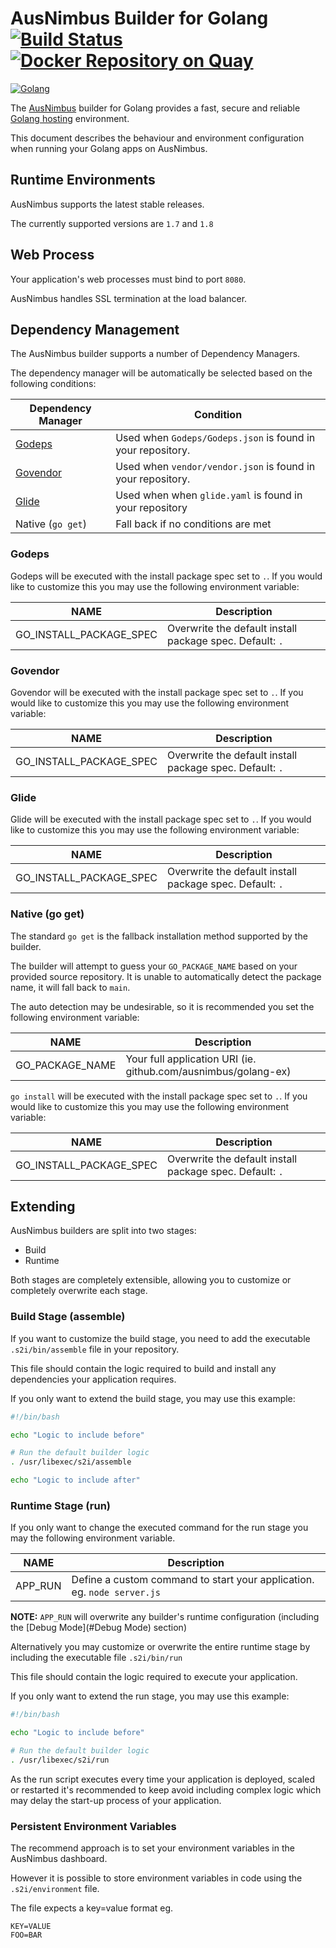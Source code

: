 # AusNimbus Builder for Golang [![Build Status](https://travis-ci.org/ausnimbus/s2i-golang.svg?branch=master)](https://travis-ci.org/ausnimbus/s2i-golang) [![Docker Repository on Quay](https://quay.io/repository/ausnimbus/s2i-golang/status "Docker Repository on Quay")](https://quay.io/repository/ausnimbus/s2i-golang)

[![Golang](https://user-images.githubusercontent.com/2239920/27288064-035dee24-5549-11e7-8ba9-7bcaa9d41055.jpg)](https://www.ausnimbus.com.au/)

The [AusNimbus](https://www.ausnimbus.com.au/) builder for Golang provides a fast, secure and reliable [Golang hosting](https://www.ausnimbus.com.au/languages/golang-hosting/) environment.

This document describes the behaviour and environment configuration when running your Golang apps on AusNimbus.

## Runtime Environments

AusNimbus supports the latest stable releases.

The currently supported versions are `1.7` and `1.8`

## Web Process

Your application's web processes must bind to port `8080`.

AusNimbus handles SSL termination at the load balancer.

## Dependency Management

The AusNimbus builder supports a number of Dependency Managers.

The dependency manager will be automatically be selected based on the following conditions:

Dependency Manager                                | Condition
--------------------------------------------------|-------------
[Godeps](https://github.com/tools/godep)          | Used when `Godeps/Godeps.json` is found in your repository.
[Govendor](https://github.com/kardianos/govendor) | Used when `vendor/vendor.json` is found in your repository.
[Glide](https://github.com/Masterminds/glide)     | Used when when `glide.yaml` is found in your repository
Native (`go get`)                                 | Fall back if no conditions are met

### Godeps

Godeps will be executed with the install package spec set to `.`. If you would like to customize this you may use the following environment variable:

NAME                    | Description
------------------------|-------------
GO_INSTALL_PACKAGE_SPEC | Overwrite the default install package spec. Default: `.`

### Govendor

Govendor will be executed with the install package spec set to `.`. If you would like to customize this you may use the following environment variable:

NAME                    | Description
------------------------|-------------
GO_INSTALL_PACKAGE_SPEC | Overwrite the default install package spec. Default: `.`

### Glide

Glide will be executed with the install package spec set to `.`. If you would like to customize this you may use the following environment variable:

NAME                    | Description
------------------------|-------------
GO_INSTALL_PACKAGE_SPEC | Overwrite the default install package spec. Default: `.`

### Native (go get)

The standard `go get` is the fallback installation method supported by the builder.

The builder will attempt to guess your `GO_PACKAGE_NAME` based on your provided source repository. It is unable to automatically detect the package name, it will fall back to `main`.

The auto detection may be undesirable, so it is recommended you set the following environment variable:

NAME                    | Description
------------------------|-------------
GO_PACKAGE_NAME         | Your full application URI (ie. github.com/ausnimbus/golang-ex)


`go install` will be executed with the install package spec set to `.`. If you would like to customize this you may use the following environment variable:

NAME                    | Description
------------------------|-------------
GO_INSTALL_PACKAGE_SPEC | Overwrite the default install package spec. Default: `.`

## Extending

AusNimbus builders are split into two stages:

- Build
- Runtime

Both stages are completely extensible, allowing you to customize or completely overwrite each stage.

### Build Stage (assemble)

If you want to customize the build stage, you need to add the executable `.s2i/bin/assemble` file in your repository.

This file should contain the logic required to build and install any dependencies your application requires.

If you only want to extend the build stage, you may use this example:

```sh
#!/bin/bash

echo "Logic to include before"

# Run the default builder logic
. /usr/libexec/s2i/assemble

echo "Logic to include after"
```

### Runtime Stage (run)

If you only want to change the executed command for the run stage you may the following environment variable.

NAME        | Description
------------|-------------
APP_RUN     | Define a custom command to start your application. eg. `node server.js`

**NOTE:** `APP_RUN` will overwrite any builder's runtime configuration (including the [Debug Mode](#Debug Mode) section)

Alternatively you may customize or overwrite the entire runtime stage by including the executable file `.s2i/bin/run`

This file should contain the logic required to execute your application.

If you only want to extend the run stage, you may use this example:

```sh
#!/bin/bash

echo "Logic to include before"

# Run the default builder logic
. /usr/libexec/s2i/run
```

As the run script executes every time your application is deployed, scaled or restarted it's recommended to keep avoid including complex logic which may delay the start-up process of your application.

### Persistent Environment Variables

The recommend approach is to set your environment variables in the AusNimbus dashboard.

However it is possible to store environment variables in code using the `.s2i/environment` file.

The file expects a key=value format eg.

```
KEY=VALUE
FOO=BAR
```

